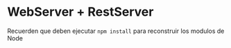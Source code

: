 # WebServer + RestServer

Recuerden que deben ejecutar ``` npm install ``` para reconstruir los modulos de Node